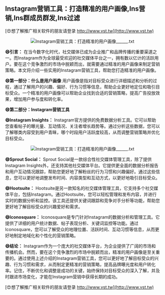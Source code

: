 ## **Instagram营销工具：打造精准的用户画像,Ins营销,Ins群成员群发,Ins过滤**

[😍想了解推广相关软件的朋友请登录 http://www.vst.tw](http://www.vst.tw)

 <center><img src="https://vst.tw/MP4/tuiguang/png/1.png" alt="Instagram营销工具：打造精准的用户画像______.txt"></center>

**😄引言：**
在当今数字化时代，社交媒体已成为企业推广和品牌传播的重要渠道之一。而Instagram作为全球最受欢迎的社交媒体平台之一，拥有数以亿计的活跃用户。要在这个竞争激烈的市场中脱颖而出，就需要通过精准的用户画像来制定营销策略。本文将介绍一些实用的Instagram营销工具，帮助您打造精准的用户画像。

**😄第一部分：什么是用户画像**
用户画像是指对目标受众进行详细描述和分析的过程，通过了解用户的兴趣、偏好、行为习惯等信息，帮助企业更好地定位和吸引目标受众。一个精准的用户画像可以帮助企业找到合适的营销策略，提高广告投放效果，增加用户参与度和转化率。

**😄第二部分：Instagram营销工具**

**😄Instagram Insights：**
Instagram官方提供的免费数据分析工具。它可以帮助您查看帖子的曝光量、互动情况、关注者增长趋势等。通过分析这些数据，您可以了解哪类内容受到用户青睐，哪个时段用户活跃度较高，从而调整营销策略并优化目标受众。

 <center><img src="https://vst.tw/MP4/tuiguang/png/7.png" alt="Instagram营销工具：打造精准的用户画像______.txt"></center>

**😄Sprout Social：**
Sprout Social是一款综合性社交媒体管理工具，除了提供Instagram Insights外，还支持其他社交媒体平台。它提供更全面的数据分析报告和用户互动情况跟踪，帮助您更好地了解粉丝的行为习惯和兴趣偏好。通过这些信息，您可以更好地调整发布时间、内容类型和互动方式，以更好地吸引目标受众。

**😄Hootsuite：**
Hootsuite是另一款知名的社交媒体管理工具，它支持多个社交媒体平台，包括Instagram。通过Hootsuite，您可以轻松管理和发布内容，并进行实时的数据分析和监控。该工具还提供关键词跟踪和竞争对手分析等功能，帮助您更好地了解目标受众的兴趣爱好和需求。

**😄Iconosquare：**
Iconosquare是专门针对Instagram的数据分析和管理工具。它提供了详细的用户统计数据、帖子表现分析、关键词监控等功能。通过Iconosquare，您可以了解受众的地理位置、活跃时间、互动习惯等信息，从而更好地制定地域化和个性化的营销策略。

**😄结论：**
Instagram作为一个庞大的社交媒体平台，为企业提供了广阔的市场和传播机会。然而，要在这个竞争激烈的市场中脱颖而出，精准的用户画像是至关重要的。通过使用上述介绍的Instagram营销工具，您可以更好地了解目标受众的兴趣、行为习惯和需求，从而制定更精准的营销策略，提高品牌曝光度和用户转化率。记住，不断优化和调整是成功的关键，始终保持对目标受众的深入了解，并及时跟进市场变化，才能在Instagram营销中获得长期的成功。

[😍想了解推广相关软件的朋友请登录 http://www.vst.tw](http://www.vst.tw)



